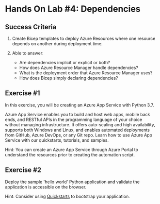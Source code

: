 # Hands On Lab #4:  Dependencies

## Success Criteria

1. Create Bicep templates to deploy Azure Resources where one resource depends on another during deployment time.
2. Able to answer:

    * Are dependencies implicit or explicit or both?
    * How does Azure Resource Manager handle dependencies?
    * What is the deployment order that Azure Resource Manager uses?
    * How does Bicep simply declaring dependencies?

## Exercise #1

In this exercise, you will be creating an Azure App Service with Python 3.7.

Azure App Service enables you to build and host web apps, mobile back ends, and RESTful APIs in the programming language of your choice without managing infrastructure. It offers auto-scaling and high availability, supports both Windows and Linux, and enables automated deployments from GitHub, Azure DevOps, or any Git repo. Learn how to use Azure App Service with our quickstarts, tutorials, and samples.

Hint:  You can create an Azure App Service through Azure Portal to understand the resources prior to creating the automation script.

## Exercise #2

Deploy the sample 'hello world' Python application and validate the application is accessible on the browser.

Hint:  Consider using [Quickstarts](https://docs.microsoft.com/en-us/azure/app-service/quickstart-python?tabs=bash&pivots=python-framework-flask) to bootstrap your application.
